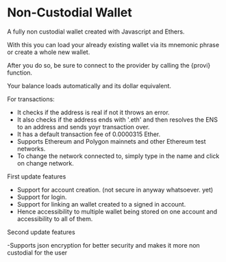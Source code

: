 # Non-Custodial Wallet
A fully non custodial wallet created with Javascript and Ethers.


With this you can load your already existing wallet via its mnemonic phrase or create a whole new wallet.

After you do so, be sure to connect to the provider by calling the {provi} function.

Your balance loads automatically and its dollar equivalent.


For transactions:

- It checks if the address is real if not it throws an error.
- It also checks if the address ends with '.eth' and then resolves the ENS to an address and sends yoyr transaction over.
- It has a default transaction fee of 0.0000315 Ether.
- Supports Ethereum and Polygon mainnets and other Ethereum test networks.
- To change the network connected to, simply type in the name and click on change network.




First update features

- Support for account creation. (not secure in anyway whatsoever. yet)
- Support for login.
- Support for linking an wallet created to a signed in account.
- Hence accessibility to multiple wallet being stored on one account and accessibility to all of them.


Second update features

-Supports json encryption for better security and makes it more non custodial for the user 
